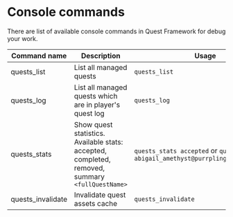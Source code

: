 ﻿# Console commands

There are list of available console commands in Quest Framework for debug your work.

Command name      | Description                     | Usage
----------------- | ------------------------------- | -----
quests_list       | List all managed quests         | `quests_list`
quests_log        | List all managed quests which are in player's quest log | `quests_log`
quests_stats      | Show quest statistics. Available stats: accepted, completed, removed, summary `<fullQuestName>` | `quests_stats accepted` or `quests_stats abigail_amethyst@purrplingcat.testquests`
quests_invalidate | Invalidate quest assets cache   | `quests_invalidate`
